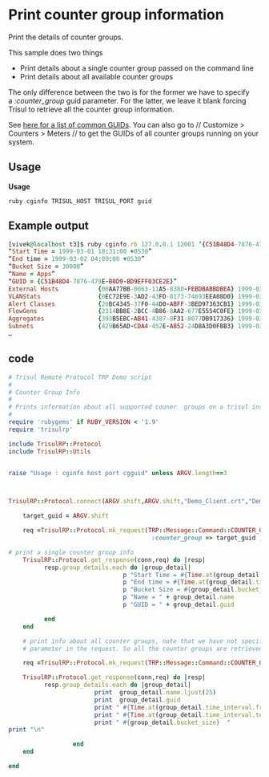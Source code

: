 # Print counter group information

Print the details of counter groups.

This sample does two things

- Print details about a single counter group passed on the command line
- Print details about all available counter groups

The only difference between the two is for the former we have to specify a *:counter_group* guid parameter. For the latter, we leave it blank forcing Trisul to retrieve all the counter group information.

See [here for a list of common GUIDs](https://www.trisul.org/docs/ref/guid.html). You can also go to // Customize > Counters > Meters // to get the GUIDs of all counter groups running on your system.



## Usage

**Usage**

`ruby cginfo TRISUL_HOST TRISUL_PORT guid`



## Example output

```ruby
[vivek@localhost t3]$ ruby cginfo.rb 127.0.0.1 12001 ‘{C51B48D4-7876-479E-B0D9-BD9EFF03CE2E}’
“Start Time = 1999-03-01 18:31:00 +0530”
“End time = 1999-03-02 04:09:00 +0530”
“Bucket Size = 30000”
“Name = Apps”
“GUID = {C51B48D4-7876-479E-B0D9-BD9EFF03CE2E}”
External Hosts           {00AA77BB-0063-11A5-8380-FEBDBABBDBEA} 1999-03-01 18:31:00 +0530   1999-03-02 04:09:00 +0530   30000
VLANStats                {0EC72E9E-3AD2-43FD-8173-74693EEA08D0} 1999-03-01 18:31:00 +0530   1999-03-02 04:09:00 +0530   30000
Alert Classes            {20BC4345-37F0-44D0-ABFF-3BED97363CB1} 1999-03-01 18:31:00 +0530   1999-03-02 04:09:00 +0530   300000
FlowGens                 {2314BB8E-2BCC-4B86-8AA2-677E5554C0FE} 1999-03-01 18:31:00 +0530   1999-03-02 04:09:00 +0530   30000
Aggregates               {393B5EBC-AB41-4387-8F31-8077DB917336} 1999-03-01 18:31:00 +0530   1999-03-02 04:09:00 +0530   30000
Subnets                  {429B65AD-CDA4-452E-A852-24D8A3D0FBB3} 1999-03-01 18:31:00 +0530   1999-03-02 04:09:00 +0530   30000
…
```



## code

```ruby
# Trisul Remote Protocol TRP Demo script
#
# Counter Group Info
#
# Prints information about all supported couner  groups on a trisul instance
#
require 'rubygems' if RUBY_VERSION < '1.9'
require 'trisulrp'

include TrisulRP::Protocol
include TrisulRP::Utils


raise "Usage : cginfo host port cgguid" unless ARGV.length==3



TrisulRP::Protocol.connect(ARGV.shift,ARGV.shift,"Demo_Client.crt","Demo_Client.key") do |conn|

    target_guid = ARGV.shift

    req =TrisulRP::Protocol.mk_request(TRP::Message::Command::COUNTER_GROUP_INFO_REQUEST,
                                        :counter_group => target_guid )

# print a single counter group info
    TrisulRP::Protocol.get_response(conn,req) do |resp|
          resp.group_details.each do |group_detail|
                                p "Start Time = #{Time.at(group_detail.time_interval.from.tv_sec)}"
                                p "End time = #{Time.at(group_detail.time_interval.to.tv_sec)}"
                                p "Bucket Size = #{group_detail.bucket_size}"
                                p "Name = " + group_detail.name
                                p "GUID = " + group_detail.guid

          end
    end

    # print info about all counter groups, note that we have not specified the counter_group
    # parameter in the request. So all the counter groups are retrieved.

    req =TrisulRP::Protocol.mk_request(TRP::Message::Command::COUNTER_GROUP_INFO_REQUEST)

    TrisulRP::Protocol.get_response(conn,req) do |resp|
          resp.group_details.each do |group_detail|
                        print  group_detail.name.ljust(25)
                        print  group_detail.guid
                        print " #{Time.at(group_detail.time_interval.from.tv_sec)}  "
                        print " #{Time.at(group_detail.time_interval.to.tv_sec)}  "
                        print " #{group_detail.bucket_size}  "
print "\n"

                  end
    end

end
```
